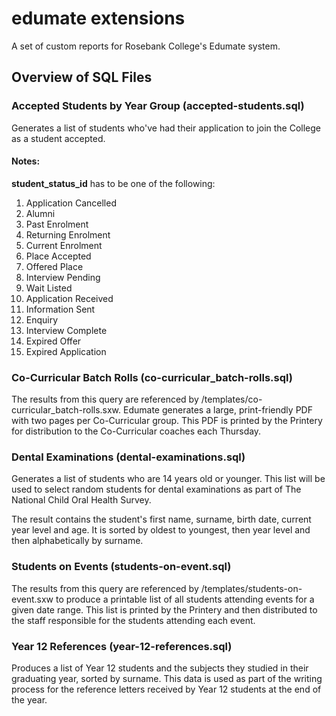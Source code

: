 # edumate extensions
A set of custom reports for Rosebank College's Edumate system.

## Overview of SQL Files

### Accepted Students by Year Group (accepted-students.sql)
Generates a list of students who've had their application to join the College as a student accepted.

#### Notes:

**student_status_id** has to be one of the following:

1. Application Cancelled
2. Alumni
3. Past Enrolment
4. Returning Enrolment
5. Current Enrolment
6. Place Accepted
7. Offered Place
8. Interview Pending
9. Wait Listed
10. Application Received
11. Information Sent
12. Enquiry
13. Interview Complete
14. Expired Offer
15. Expired Application

### Co-Curricular Batch Rolls (co-curricular_batch-rolls.sql)
The results from this query are referenced by /templates/co-curricular_batch-rolls.sxw. Edumate generates a large, print-friendly PDF with two pages per Co-Curricular group. This PDF is printed by the Printery for distribution to the Co-Curricular coaches each Thursday.

### Dental Examinations (dental-examinations.sql)
Generates a list of students who are 14 years old or younger. This list will be used to select random students for dental examinations as part of The National Child Oral Health Survey.

The result contains the student's first name, surname, birth date, current year level and age. It is sorted by oldest to youngest, then year level and then alphabetically by surname.

### Students on Events (students-on-event.sql)
The results from this query are referenced by /templates/students-on-event.sxw to produce a printable list of all students attending events for a given date range. This list is printed by the Printery and then distributed to the staff responsible for the students attending each event.

### Year 12 References (year-12-references.sql)
Produces a list of Year 12 students and the subjects they studied in their graduating year, sorted by surname. This data is used as part of the writing process for the reference letters received by Year 12 students at the end of the year.